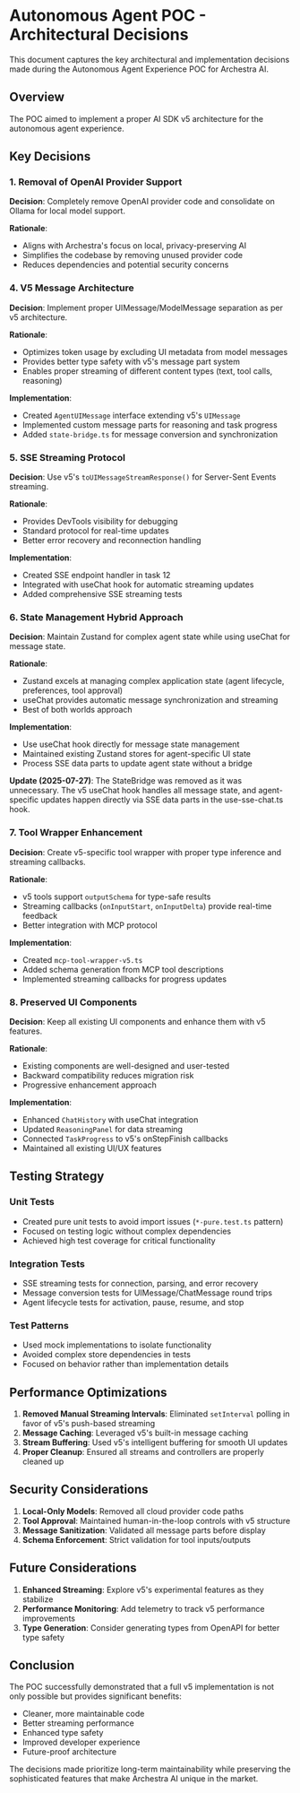# Autonomous Agent POC - Architectural Decisions

This document captures the key architectural and implementation decisions made during the Autonomous Agent Experience POC for Archestra AI.

## Overview

The POC aimed to implement a proper AI SDK v5 architecture for the autonomous agent experience.

## Key Decisions

### 1. Removal of OpenAI Provider Support

**Decision**: Completely remove OpenAI provider code and consolidate on Ollama for local model support.

**Rationale**:

- Aligns with Archestra's focus on local, privacy-preserving AI
- Simplifies the codebase by removing unused provider code
- Reduces dependencies and potential security concerns

### 4. V5 Message Architecture

**Decision**: Implement proper UIMessage/ModelMessage separation as per v5 architecture.

**Rationale**:

- Optimizes token usage by excluding UI metadata from model messages
- Provides better type safety with v5's message part system
- Enables proper streaming of different content types (text, tool calls, reasoning)

**Implementation**:

- Created `AgentUIMessage` interface extending v5's `UIMessage`
- Implemented custom message parts for reasoning and task progress
- Added `state-bridge.ts` for message conversion and synchronization

### 5. SSE Streaming Protocol

**Decision**: Use v5's `toUIMessageStreamResponse()` for Server-Sent Events streaming.

**Rationale**:

- Provides DevTools visibility for debugging
- Standard protocol for real-time updates
- Better error recovery and reconnection handling

**Implementation**:

- Created SSE endpoint handler in task 12
- Integrated with useChat hook for automatic streaming updates
- Added comprehensive SSE streaming tests

### 6. State Management Hybrid Approach

**Decision**: Maintain Zustand for complex agent state while using useChat for message state.

**Rationale**:

- Zustand excels at managing complex application state (agent lifecycle, preferences, tool approval)
- useChat provides automatic message synchronization and streaming
- Best of both worlds approach

**Implementation**:

- Use useChat hook directly for message state management
- Maintained existing Zustand stores for agent-specific UI state
- Process SSE data parts to update agent state without a bridge

**Update (2025-07-27)**: The StateBridge was removed as it was unnecessary. The v5 useChat hook handles all message state, and agent-specific updates happen directly via SSE data parts in the use-sse-chat.ts hook.

### 7. Tool Wrapper Enhancement

**Decision**: Create v5-specific tool wrapper with proper type inference and streaming callbacks.

**Rationale**:

- v5 tools support `outputSchema` for type-safe results
- Streaming callbacks (`onInputStart`, `onInputDelta`) provide real-time feedback
- Better integration with MCP protocol

**Implementation**:

- Created `mcp-tool-wrapper-v5.ts`
- Added schema generation from MCP tool descriptions
- Implemented streaming callbacks for progress updates

### 8. Preserved UI Components

**Decision**: Keep all existing UI components and enhance them with v5 features.

**Rationale**:

- Existing components are well-designed and user-tested
- Backward compatibility reduces migration risk
- Progressive enhancement approach

**Implementation**:

- Enhanced `ChatHistory` with useChat integration
- Updated `ReasoningPanel` for data streaming
- Connected `TaskProgress` to v5's onStepFinish callbacks
- Maintained all existing UI/UX features

## Testing Strategy

### Unit Tests

- Created pure unit tests to avoid import issues (`*-pure.test.ts` pattern)
- Focused on testing logic without complex dependencies
- Achieved high test coverage for critical functionality

### Integration Tests

- SSE streaming tests for connection, parsing, and error recovery
- Message conversion tests for UIMessage/ChatMessage round trips
- Agent lifecycle tests for activation, pause, resume, and stop

### Test Patterns

- Used mock implementations to isolate functionality
- Avoided complex store dependencies in tests
- Focused on behavior rather than implementation details

## Performance Optimizations

1. **Removed Manual Streaming Intervals**: Eliminated `setInterval` polling in favor of v5's push-based streaming
2. **Message Caching**: Leveraged v5's built-in message caching
3. **Stream Buffering**: Used v5's intelligent buffering for smooth UI updates
4. **Proper Cleanup**: Ensured all streams and controllers are properly cleaned up

## Security Considerations

1. **Local-Only Models**: Removed all cloud provider code paths
2. **Tool Approval**: Maintained human-in-the-loop controls with v5 structure
3. **Message Sanitization**: Validated all message parts before display
4. **Schema Enforcement**: Strict validation for tool inputs/outputs

## Future Considerations

1. **Enhanced Streaming**: Explore v5's experimental features as they stabilize
2. **Performance Monitoring**: Add telemetry to track v5 performance improvements
3. **Type Generation**: Consider generating types from OpenAPI for better type safety

## Conclusion

The POC successfully demonstrated that a full v5 implementation is not only possible but provides significant benefits:

- Cleaner, more maintainable code
- Better streaming performance
- Enhanced type safety
- Improved developer experience
- Future-proof architecture

The decisions made prioritize long-term maintainability while preserving the sophisticated features that make Archestra AI unique in the market.
